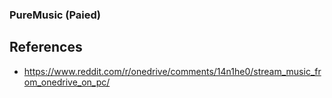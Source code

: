 ### PureMusic (Paied)

## References

- https://www.reddit.com/r/onedrive/comments/14n1he0/stream_music_from_onedrive_on_pc/